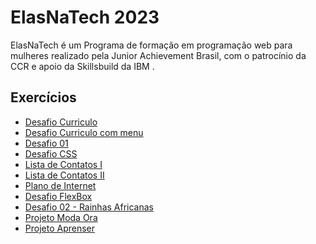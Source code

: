 
# ElasNaTech 2023

ElasNaTech é um Programa de formação em programação web para mulheres realizado pela Junior Achievement Brasil, com o patrocínio da CCR e apoio da Skillsbuild da IBM .

## Exercícios
<ul>
    <li><a href="https://maytearaujo.github.io/elasnatech/CursoWebFundamentos/desafioCurriculo/desafioCurriculo.html" target="_blank">Desafio Curriculo</a></li>
    <li><a href="https://maytearaujo.github.io/elasnatech/CursoWebFundamentos/desafioCurriculo/desafioCurriculo_menu.html" target="_blank">Desafio Curriculo com menu</a></li>
    <li><a href="https://maytearaujo.github.io/elasnatech/CursoWebFundamentos/desafioGil/desafio01/desafio01.html" target="_blank">Desafio 01</a></li>
    <li><a href="https://maytearaujo.github.io/elasnatech/CursoWebFundamentos/ProjetoCSS-inicio" target="_blank">Desafio CSS</a></li>
    <li><a href="https://maytearaujo.github.io/elasnatech/CursoWebFundamentos/projeto_contatos" target="_blank">Lista de Contatos I</a></li>
    <li><a href="https://maytearaujo.github.io/elasnatech/CursoWebFundamentos/projeto_contatos_II" target="_blank">Lista de Contatos II</a></li>
    <li><a href="https://maytearaujo.github.io/elasnatech/CursoWebFundamentos/projeto-price-cards" target="_blank">Plano de Internet</a></li>    
    <li><a href="https://maytearaujo.github.io/elasnatech/CursoWebFundamentos/ProjetoCSS-flexbox-desafio" target="_blank">Desafio FlexBox</a></li> 
    <li><a href="https://maytearaujo.github.io/elasnatech/CursoWebFundamentos/desafioGil/desafio02" target="_blank">Desafio 02 - Rainhas Africanas</a></li>   
    <li><a href="https://maytearaujo.github.io/elasnatech/CursoWebFundamentos/projetoModaOra" target="_blank">Projeto Moda Ora</a></li>   
    <li><a href="https://maytearaujo.github.io/elasnatech/CursoWebFundamentos/ProjetoAprenser" target="_blank">Projeto Aprenser</a></li>   
</ul>
